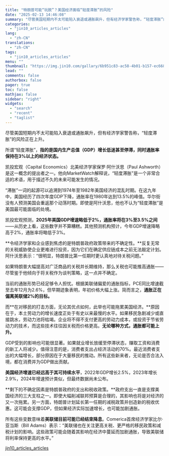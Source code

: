 ```yaml
---
title: "特朗普可能“玩脱”？美国经济面临“轻度滞胀”的风险"
date: "2025-02-13 14:46:08"
summary: "尽管美国短期内不太可能陷入衰退或通胀飙升，但有经济学家警告称，“轻度滞胀”的风险正在上升。 所谓“轻..."
categories:
  - "jin10_articles_articles"
lang:
  - "zh-CN"
translations:
  - "zh-CN"
tags:
  - "jin10_articles_articles"
menu: ""
thumbnail: "https://img.jin10.com/gallary/6b951c83-ac58-4b01-b157-ec668076a5be.png/lite"
lead: ""
comments: false
authorbox: false
pager: true
toc: false
mathjax: false
sidebar: "right"
widgets:
  - "search"
  - "recent"
  - "taglist"
---
```


尽管美国短期内不太可能陷入衰退或通胀飙升，但有经济学家警告称，“轻度滞胀”的风险正在上升。

所谓“轻度滞胀”，**指的是国内生产总值（GDP）增长低迷甚至停滞，同时通胀率保持在3%以上的经济状态。**

凯投宏观（Capital Economics）北美经济学家保罗·阿什沃思（Paul Ashworth）是这一概念的提出者之一。他向MarketWatch解释说，“轻度滞胀”是一个非常合适的术语，用于描述不久的未来可能发生的情况。

“滞胀”一词的起源可以追溯到1974年至1982年美国经济的混乱时期。在这九年中，美国经历了四次年度GDP下降，通胀率在1980年达到13.5%的峰值。华尔街没有人预测美国会重返那个动荡时期。即使是阿什沃思，他也不认为“轻度滞胀”是美国最可能面临的处境。

凯投宏观预测，**2025年美国GDP增速略低于2%，通胀率将在3%至3.5%之间**——从历史上看，这些数字并不算糟糕。其他预测机构预计，今年GDP增速降略高于2%，通胀率将略低于3%。

**令经济学家和企业感到焦虑的是特朗普政府政策带来的不确定性。**反复无常的关税威胁使企业更难进行投资，因为它们在确定供应链成本之前无法敲定计划。阿什沃思表示：“很明显，特朗普比第一任期时更认真地对待关税问题。”

如果特朗普大幅提高对广泛商品的关税并长期维持，那么关税也可能推高通胀——尽管鉴于他倾向于将关税作为谈判策略，这一点并不确定。

当前的通胀形势已经足够令人担忧。根据美联储偏爱的通胀指标，PCE同比增速截至去年12月为2.6%，但早期迹象表明，年初价格大幅上涨。简而言之，**通胀正在偏离美联储2%的目标。**

而**在对移民的打击方面，无论其优点如何，此举也可能拖累美国经济。**原因在于，本土劳动力的增长速度正处于有史以来最慢的水平。如果移民急剧减少或直接跳水，劳动力池将枯竭。企业将不得不支付更高的劳动力成本，或投资于节省劳动力的技术，而这些技术往往因关税而价格更高。**无论哪种方式，通胀都可能上升。**

GDP受到的影响也可能很显著。如果就业增长放缓至停滞状态，赚取工资和消费的新工人将减少。值得注意的是，消费者支出占经济活动的70%。最近消费者支出的大幅增长，部分原因在于大量移民的推动。所有这些新来者，无论是否合法入境，都在消费并为GDP做出贡献。

**美国经济增速已经远高于其可持续水平**，2022年GDP增长2.5%，2023年增长2.9%，2024年增速预计类似，但最终数据尚未公布。

**剩下的不确定因素是特朗普政府的支出和税收政策。**政府支出一直是支撑美国经济的三大支柱之一。即使大幅削减联邦预算是合理的，其影响也将是对经济的又一次拖累。另一方面，特朗普计划延长第一任期的减税政策并创造新的税收优惠。这可能会支撑GDP，但如果经济实际加速增长，也可能加剧通胀。

所有这些变数意味着**美联储目前可能已经结束降息**。Comerica首席经济学家比尔·亚当斯（Bill Adams）表示：“美联储也在关注更高关税、更严格的移民政策和减税计划的影响。这些政策可能会随着其影响在经济中蔓延而加剧通胀，导致美联储将利率保持更高的水平。”

[jin10_articles_articles](https://xnews.jin10.com/details/163043)

